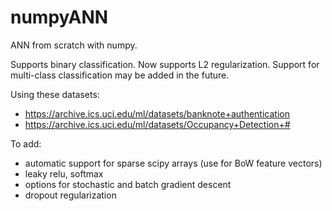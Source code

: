 # numpyANN
ANN from scratch with numpy.

Supports binary classification. Now supports L2 regularization. Support for multi-class classification may be added in the future.

Using these datasets: 
  - https://archive.ics.uci.edu/ml/datasets/banknote+authentication
  - https://archive.ics.uci.edu/ml/datasets/Occupancy+Detection+#

To add:
  - automatic support for sparse scipy arrays (use for BoW feature vectors)
  - leaky relu, softmax
  - options for stochastic and batch gradient descent
  - dropout regularization 
  
